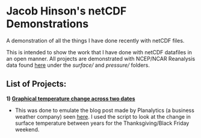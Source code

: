 # Jacob Hinson's netCDF Demonstrations
A demonstration of all the things I have done recently with netCDF files.

This is intended to show the work that I have done with netCDF datafiles in an open manner. All projects are demonstrated with NCEP/NCAR Reanalysis data found [here](https://downloads.psl.noaa.gov/Datasets/ncep.reanalysis/) under the *surface/* and *pressure/* folders.

## List of Projects:
**1) [Graphical temperature change across two dates](https://github.com/kikoeta/netCDF-Demos-Jacob-Hinson/blob/main/BF-Temp-Solver.ipynb)**
- This was done to emulate the blog post made by Planalytics (a business weather company) seen [here](https://www.planalytics.com/the-coldest-black-friday-weekend-in-10-years-had-consumers-gobbling-up-seasonal-categories/). I used the script to look at the change in surface temperature between years for the Thanksgiving/Black Friday weekend.
